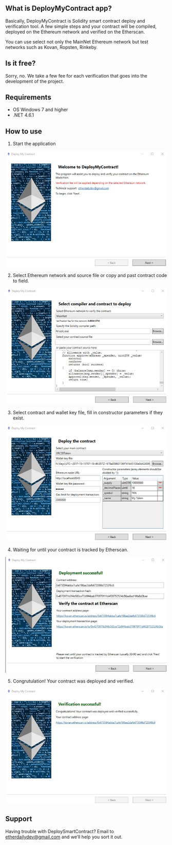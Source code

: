 
## What is DeployMyContract app?

Basically, DeployMyContract is Solidity smart contract deploy and verification tool. A few simple steps and your contract will be compiled, deployed on the Ethereum network and verified on the Etherscan.
 
You can use select not only the MainNet Ethereum network but test networks such as Kovan, Ropsten, Rinkeby.

## Is it free?
Sorry, no. We take a few fee for each verification that goes into the development of the project.

## Requirements

* OS Windows 7 and higher
* .NET 4.6.1

## How to use

1. Start the application

![1](/Images/1.jpg)

2. Select Ethereum network and source file or copy and past contract code to field.

![2](/Images/2.jpg)

3. Select contract and wallet key file, fill in constructor parameters if they exist. 

![3](/Images/3.jpg)

4. Waiting for until your contract is tracked by Etherscan. 

![4](/Images/4.jpg)

5. Congrutulation! Your contract was deployed and verified. 

![5](/Images/5.jpg)



## Support 

Having trouble with DeploySmartContract? Email to [etherdailydev@gmail.com](mailto:etherdailydev@gmail.com) and we’ll help you sort it out.
